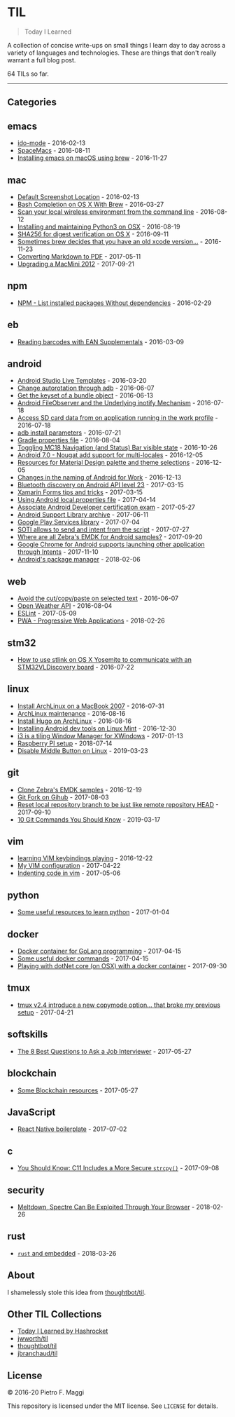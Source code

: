 # TIL

> Today I Learned

A collection of concise write-ups on small things I learn day to day across a
variety of languages and technologies. These are things that don't really
warrant a full blog post.

<!-- count starts -->64<!-- count ends --> TILs so far.

---

## Categories

<!-- index starts -->
## emacs

* [ido-mode](https://github.com/pfmaggi/til/blob/master/emacs/ido-mode.md) - 2016-02-13
* [SpaceMacs](https://github.com/pfmaggi/til/blob/master/emacs/spacemacs.md) - 2016-08-11
* [Installing emacs on macOS using brew](https://github.com/pfmaggi/til/blob/master/emacs/brew-install.md) - 2016-11-27

## mac

* [Default Screenshot Location](https://github.com/pfmaggi/til/blob/master/mac/default-screenshot-location.md) - 2016-02-13
* [Bash Completion on OS X With Brew](https://github.com/pfmaggi/til/blob/master/mac/bash-completion.md) - 2016-03-27
* [Scan your local wireless environment from the command line](https://github.com/pfmaggi/til/blob/master/mac/airport.md) - 2016-08-12
* [Installing and maintaining Python3 on OSX](https://github.com/pfmaggi/til/blob/master/mac/python3.md) - 2016-08-19
* [SHA256 for digest verification on OS X](https://github.com/pfmaggi/til/blob/master/mac/sha256.md) - 2016-09-11
* [Sometimes brew decides that you have an old xcode version...](https://github.com/pfmaggi/til/blob/master/mac/FixBrewXcode.md) - 2016-11-23
* [Converting Markdown to PDF](https://github.com/pfmaggi/til/blob/master/mac/md2pdf.md) - 2017-05-11
* [Upgrading a MacMini 2012](https://github.com/pfmaggi/til/blob/master/mac/macmini.md) - 2017-09-21

## npm

* [NPM - List installed packages Without dependencies](https://github.com/pfmaggi/til/blob/master/npm/list-packages.md) - 2016-02-29

## eb

* [Reading barcodes with EAN Supplementals](https://github.com/pfmaggi/til/blob/master/eb/upc-supplementals.md) - 2016-03-09

## android

* [Android Studio Live Templates](https://github.com/pfmaggi/til/blob/master/android/live-template.md) - 2016-03-20
* [Change autorotation through adb](https://github.com/pfmaggi/til/blob/master/android/auto-rotate.md) - 2016-06-07
* [Get the keyset of a bundle object](https://github.com/pfmaggi/til/blob/master/android/get-bundle_keyset.md) - 2016-06-13
* [Android FileObserver and the Underlying inotify Mechanism](https://github.com/pfmaggi/til/blob/master/android/file-observable.md) - 2016-07-18
* [Access SD card data from on application running in the work profile](https://github.com/pfmaggi/til/blob/master/android/afw-sdcard.md) - 2016-07-18
* [adb install parameters](https://github.com/pfmaggi/til/blob/master/android/adb-install.md) - 2016-07-21
* [Gradle properties file](https://github.com/pfmaggi/til/blob/master/android/gradle-properties.md) - 2016-08-04
* [Toggling MC18 Navigation (and Status) Bar visible state](https://github.com/pfmaggi/til/blob/master/android/mc18-toggle-navbar.md) - 2016-10-26
* [Android 7.0 - Nougat add support for multi-locales](https://github.com/pfmaggi/til/blob/master/android/polyglot.md) - 2016-12-05
* [Resources for Material Design palette and theme selections](https://github.com/pfmaggi/til/blob/master/android/material-colors.md) - 2016-12-05
* [Changes in the naming of Android for Work](https://github.com/pfmaggi/til/blob/master/android/AfW-no-more.md) - 2016-12-13
* [Bluetooth discovery on Android API level 23](https://github.com/pfmaggi/til/blob/master/android/api23-bluetooth.md) - 2017-03-15
* [Xamarin Forms tips and tricks](https://github.com/pfmaggi/til/blob/master/android/xamarin-forms.md) - 2017-03-15
* [Using Android local.properties file](https://github.com/pfmaggi/til/blob/master/android/local-properties.md) - 2017-04-14
* [Associate Android Developer certification exam](https://github.com/pfmaggi/til/blob/master/android/certification.md) - 2017-05-27
* [Android Support Library archive](https://github.com/pfmaggi/til/blob/master/android/supportlib-archive.md) - 2017-06-11
* [Google Play Services library](https://github.com/pfmaggi/til/blob/master/android/gms-library.md) - 2017-07-04
* [SOTI allows to send and intent from the script](https://github.com/pfmaggi/til/blob/master/android/soti-intent.md) - 2017-07-27
* [Where are all Zebra's EMDK for Android samples?](https://github.com/pfmaggi/til/blob/master/android/zebra-sample.md) - 2017-09-20
* [Google Chrome for Android supports launching other application through Intents](https://github.com/pfmaggi/til/blob/master/android/chrome-intents.md) - 2017-11-10
* [Android's package manager](https://github.com/pfmaggi/til/blob/master/android/package-manager.md) - 2018-02-06

## web

* [Avoid the cut/copy/paste on selected text](https://github.com/pfmaggi/til/blob/master/web/disable-select.md) - 2016-06-07
* [Open Weather API](https://github.com/pfmaggi/til/blob/master/web/openweather.md) - 2016-08-04
* [ESLint](https://github.com/pfmaggi/til/blob/master/web/eslint.md) - 2017-05-09
* [PWA - Progressive Web Applications](https://github.com/pfmaggi/til/blob/master/web/pwa.md) - 2018-02-26

## stm32

* [How to use stlink on OS X Yosemite to communicate with an STM32VLDiscovery board](https://github.com/pfmaggi/til/blob/master/stm32/stlink-osx.md) - 2016-07-22

## linux

* [Install ArchLinux on a MacBook 2007](https://github.com/pfmaggi/til/blob/master/linux/archlinux-mac2007.md) - 2016-07-31
* [ArchLinux maintenance](https://github.com/pfmaggi/til/blob/master/linux/al-maintenance.md) - 2016-08-16
* [Install Hugo on ArchLinux](https://github.com/pfmaggi/til/blob/master/linux/al-hugo.md) - 2016-08-16
* [Installing Android dev tools on Linux Mint](https://github.com/pfmaggi/til/blob/master/linux/lm-android.md) - 2016-12-30
* [i3 is a tiling Window Manager for XWindows](https://github.com/pfmaggi/til/blob/master/linux/13wm.md) - 2017-01-13
* [Raspberry PI setup](https://github.com/pfmaggi/til/blob/master/linux/raspberrypi.md) - 2018-07-14
* [Disable Middle Button on Linux](https://github.com/pfmaggi/til/blob/master/linux/middle-button.md) - 2019-03-23

## git

* [Clone Zebra's EMDK samples](https://github.com/pfmaggi/til/blob/master/git/clone-emdk-samples.md) - 2016-12-19
* [Git Fork on Gihub](https://github.com/pfmaggi/til/blob/master/git/forking.md) - 2017-08-03
* [Reset local repository branch to be just like remote repository HEAD](https://github.com/pfmaggi/til/blob/master/git/reverting.md) - 2017-09-10
* [10 Git Commands You Should Know](https://github.com/pfmaggi/til/blob/master/git/ten-tips.md) - 2019-03-17

## vim

* [learning VIM keybindings playing](https://github.com/pfmaggi/til/blob/master/vim/adventures.md) - 2016-12-22
* [My VIM configuration](https://github.com/pfmaggi/til/blob/master/vim/config.md) - 2017-04-22
* [Indenting code in vim](https://github.com/pfmaggi/til/blob/master/vim/indenting.md) - 2017-05-06

## python

* [Some useful resources to learn python](https://github.com/pfmaggi/til/blob/master/python/resources.md) - 2017-01-04

## docker

* [Docker container for GoLang programming](https://github.com/pfmaggi/til/blob/master/docker/go.md) - 2017-04-15
* [Some useful docker commands](https://github.com/pfmaggi/til/blob/master/docker/commands.md) - 2017-04-15
* [Playing with dotNet core (on OSX) with a docker container](https://github.com/pfmaggi/til/blob/master/docker/dotnet-core.md) - 2017-09-30

## tmux

* [tmux v2.4 introduce a new copymode option... that broke my previous setup](https://github.com/pfmaggi/til/blob/master/tmux/copymode-changes.md) - 2017-04-21

## softskills

* [The 8 Best Questions to Ask a Job Interviewer](https://github.com/pfmaggi/til/blob/master/softskills/job-interview-questions.md) - 2017-05-27

## blockchain

* [Some Blockchain resources](https://github.com/pfmaggi/til/blob/master/blockchain/resources.md) - 2017-05-27

## JavaScript

* [React Native boilerplate](https://github.com/pfmaggi/til/blob/master/JavaScript/react-native.md) - 2017-07-02

## c

* [You Should Know: C11 Includes a More Secure `strcpy()`](https://github.com/pfmaggi/til/blob/master/c/c11-secure.md) - 2017-09-08

## security

* [Meltdown, Spectre Can Be Exploited Through Your Browser](https://github.com/pfmaggi/til/blob/master/security/spectre-js.md) - 2018-02-26

## rust

* [`rust` and embedded](https://github.com/pfmaggi/til/blob/master/rust/docker-stm32.md) - 2018-03-26
<!-- index ends -->

## About

I shamelessly stole this idea from
[thoughtbot/til](https://github.com/thoughtbot/til).

## Other TIL Collections

* [Today I Learned by Hashrocket](https://til.hashrocket.com)
* [jwworth/til](https://github.com/jwworth/til)
* [thoughtbot/til](https://github.com/thoughtbot/til)
* [jbranchaud/til](https://github.com/jbranchaud/til)

## License

&copy; 2016-20 Pietro F. Maggi

This repository is licensed under the MIT license. See `LICENSE` for
details.
